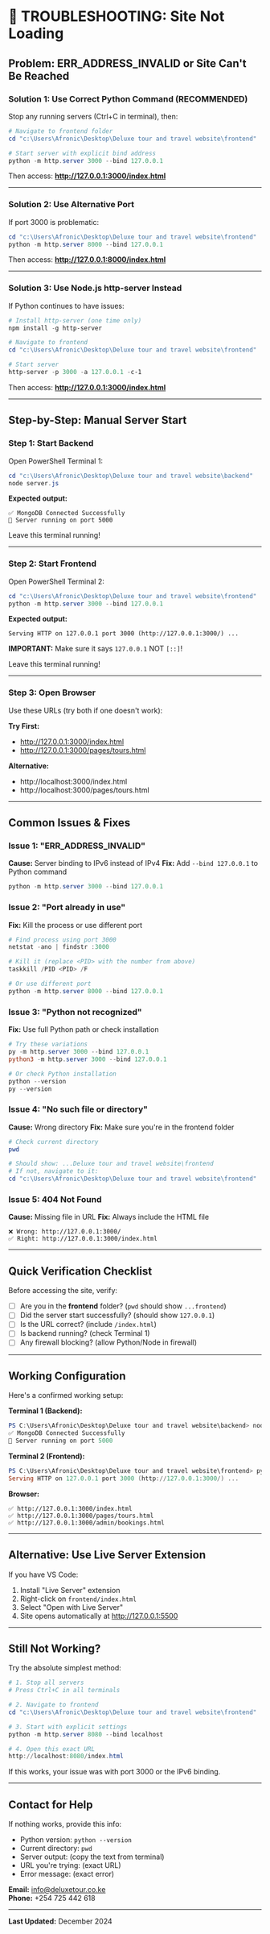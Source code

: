 # 🚨 TROUBLESHOOTING: Site Not Loading

## Problem: ERR_ADDRESS_INVALID or Site Can't Be Reached

### Solution 1: Use Correct Python Command (RECOMMENDED)

Stop any running servers (Ctrl+C in terminal), then:

```powershell
# Navigate to frontend folder
cd "c:\Users\Afronic\Desktop\Deluxe tour and travel website\frontend"

# Start server with explicit bind address
python -m http.server 3000 --bind 127.0.0.1
```

Then access: **http://127.0.0.1:3000/index.html**

---

### Solution 2: Use Alternative Port

If port 3000 is problematic:

```powershell
cd "c:\Users\Afronic\Desktop\Deluxe tour and travel website\frontend"
python -m http.server 8000 --bind 127.0.0.1
```

Then access: **http://127.0.0.1:8000/index.html**

---

### Solution 3: Use Node.js http-server Instead

If Python continues to have issues:

```powershell
# Install http-server (one time only)
npm install -g http-server

# Navigate to frontend
cd "c:\Users\Afronic\Desktop\Deluxe tour and travel website\frontend"

# Start server
http-server -p 3000 -a 127.0.0.1 -c-1
```

Then access: **http://127.0.0.1:3000/index.html**

---

## Step-by-Step: Manual Server Start

### Step 1: Start Backend

Open PowerShell Terminal 1:
```powershell
cd "c:\Users\Afronic\Desktop\Deluxe tour and travel website\backend"
node server.js
```

**Expected output:**
```
✅ MongoDB Connected Successfully
🚀 Server running on port 5000
```

Leave this terminal running!

---

### Step 2: Start Frontend

Open PowerShell Terminal 2:
```powershell
cd "c:\Users\Afronic\Desktop\Deluxe tour and travel website\frontend"
python -m http.server 3000 --bind 127.0.0.1
```

**Expected output:**
```
Serving HTTP on 127.0.0.1 port 3000 (http://127.0.0.1:3000/) ...
```

**IMPORTANT:** Make sure it says `127.0.0.1` NOT `[::]`!

Leave this terminal running!

---

### Step 3: Open Browser

Use these URLs (try both if one doesn't work):

**Try First:**
- http://127.0.0.1:3000/index.html
- http://127.0.0.1:3000/pages/tours.html

**Alternative:**
- http://localhost:3000/index.html
- http://localhost:3000/pages/tours.html

---

## Common Issues & Fixes

### Issue 1: "ERR_ADDRESS_INVALID"
**Cause:** Server binding to IPv6 instead of IPv4
**Fix:** Add `--bind 127.0.0.1` to Python command
```powershell
python -m http.server 3000 --bind 127.0.0.1
```

### Issue 2: "Port already in use"
**Fix:** Kill the process or use different port
```powershell
# Find process using port 3000
netstat -ano | findstr :3000

# Kill it (replace <PID> with the number from above)
taskkill /PID <PID> /F

# Or use different port
python -m http.server 8000 --bind 127.0.0.1
```

### Issue 3: "Python not recognized"
**Fix:** Use full Python path or check installation
```powershell
# Try these variations
py -m http.server 3000 --bind 127.0.0.1
python3 -m http.server 3000 --bind 127.0.0.1

# Or check Python installation
python --version
py --version
```

### Issue 4: "No such file or directory"
**Cause:** Wrong directory
**Fix:** Make sure you're in the frontend folder
```powershell
# Check current directory
pwd

# Should show: ...Deluxe tour and travel website\frontend
# If not, navigate to it:
cd "c:\Users\Afronic\Desktop\Deluxe tour and travel website\frontend"
```

### Issue 5: 404 Not Found
**Cause:** Missing file in URL
**Fix:** Always include the HTML file
```
❌ Wrong: http://127.0.0.1:3000/
✅ Right: http://127.0.0.1:3000/index.html
```

---

## Quick Verification Checklist

Before accessing the site, verify:

- [ ] Are you in the **frontend** folder? (`pwd` should show `...frontend`)
- [ ] Did the server start successfully? (should show `127.0.0.1`)
- [ ] Is the URL correct? (include `/index.html`)
- [ ] Is backend running? (check Terminal 1)
- [ ] Any firewall blocking? (allow Python/Node in firewall)

---

## Working Configuration

Here's a confirmed working setup:

**Terminal 1 (Backend):**
```powershell
PS C:\Users\Afronic\Desktop\Deluxe tour and travel website\backend> node server.js
✅ MongoDB Connected Successfully
🚀 Server running on port 5000
```

**Terminal 2 (Frontend):**
```powershell
PS C:\Users\Afronic\Desktop\Deluxe tour and travel website\frontend> python -m http.server 3000 --bind 127.0.0.1
Serving HTTP on 127.0.0.1 port 3000 (http://127.0.0.1:3000/) ...
```

**Browser:**
```
✅ http://127.0.0.1:3000/index.html
✅ http://127.0.0.1:3000/pages/tours.html
✅ http://127.0.0.1:3000/admin/bookings.html
```

---

## Alternative: Use Live Server Extension

If you have VS Code:

1. Install "Live Server" extension
2. Right-click on `frontend/index.html`
3. Select "Open with Live Server"
4. Site opens automatically at http://127.0.0.1:5500

---

## Still Not Working?

Try the absolute simplest method:

```powershell
# 1. Stop all servers
# Press Ctrl+C in all terminals

# 2. Navigate to frontend
cd "c:\Users\Afronic\Desktop\Deluxe tour and travel website\frontend"

# 3. Start with explicit settings
python -m http.server 8080 --bind localhost

# 4. Open this exact URL
http://localhost:8080/index.html
```

If this works, your issue was with port 3000 or the IPv6 binding.

---

## Contact for Help

If nothing works, provide this info:
- Python version: `python --version`
- Current directory: `pwd`
- Server output: (copy the text from terminal)
- URL you're trying: (exact URL)
- Error message: (exact error)

**Email:** info@deluxetour.co.ke  
**Phone:** +254 725 442 618

---

**Last Updated:** December 2024
